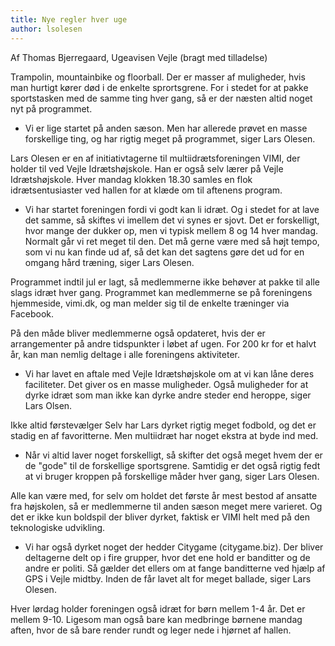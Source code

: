 ```yaml
---
title: Nye regler hver uge
author: lsolesen
---
```


Af Thomas Bjerregaard, Ugeavisen Vejle (bragt med tilladelse)

Trampolin, mountainbike og floorball. Der er masser af muligheder, hvis man hurtigt kører død i de enkelte sprortsgrene. For i stedet for at pakke sportstasken med de samme ting hver gang, så er der næsten altid noget nyt på programmet.

- Vi er lige startet på anden sæson. Men har allerede prøvet en masse forskellige ting, og har rigtig meget på programmet, siger Lars Olesen.

Lars Olesen er en af initiativtagerne til multiidrætsforeningen VIMI, der holder til ved Vejle Idrætshøjskole. Han er også selv lærer på Vejle Idrætshøjskole. Hver mandag klokken 18.30 samles en flok idrætsentusiaster ved hallen for at klæde om til aftenens program.

- Vi har startet foreningen fordi vi godt kan li idræt. Og i stedet for at lave det samme, så skiftes vi imellem det vi synes er sjovt. Det er forskelligt, hvor mange der dukker op, men vi typisk mellem 8 og 14 hver mandag. Normalt går vi ret meget til den. Det må gerne være med så højt tempo, som vi nu kan finde ud af, så det kan det sagtens gøre det ud for en omgang hård træning, siger Lars Olesen.

Programmet indtil jul er lagt, så medlemmerne ikke behøver at pakke til alle slags idræt hver gang. Programmet kan medlemmerne se på foreningens hjemmeside, vimi.dk, og man melder sig til de enkelte træninger via Facebook.

På den måde bliver medlemmerne også opdateret, hvis der er arrangementer på andre tidspunkter i løbet af ugen. For 200 kr for et halvt år, kan man nemlig deltage i alle foreningens aktiviteter.

- Vi har lavet en aftale med Vejle Idrætshøjskole om at vi kan låne deres faciliteter. Det giver os en masse muligheder. Også muligheder for at dyrke idræt som man ikke kan dyrke andre steder end heroppe, siger Lars Olsen.

Ikke altid førstevælger
Selv har Lars dyrket rigtig meget fodbold, og det er stadig en af favoritterne. Men multiidræt har noget ekstra at byde ind med.

- Når vi altid laver noget forskelligt, så skifter det også meget hvem der er de "gode" til de forskellige sportsgrene. Samtidig er det også rigtig fedt at vi bruger kroppen på forskellige måder hver gang, siger Lars Olesen.

Alle kan være med, for selv om holdet det første år mest bestod af ansatte fra højskolen, så er medlemmerne til anden sæson meget mere varieret. Og det er ikke kun boldspil der bliver dyrket, faktisk er VIMI helt med på den teknologiske udvikling.

- Vi har også dyrket noget der hedder Citygame (citygame.biz). Der bliver deltagerne delt op i fire grupper, hvor det ene hold er banditter og de andre er politi. Så gælder det ellers om at fange banditterne ved hjælp af GPS i Vejle midtby. Inden de får lavet alt for meget ballade, siger Lars Olesen.

Hver lørdag holder foreningen også idræt for børn mellem 1-4 år. Det er mellem 9-10. Ligesom man også bare kan medbringe børnene mandag aften, hvor de så bare render rundt og leger nede i hjørnet af hallen.